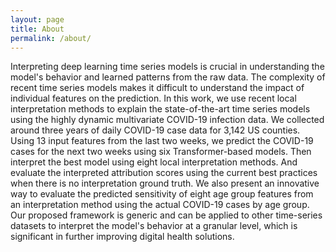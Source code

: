 ```yaml
---
layout: page
title: About
permalink: /about/
---
```


Interpreting deep learning time series models is crucial in understanding the model's behavior and learned patterns from the raw data. The complexity of recent time series models makes it difficult to understand the impact of individual features on the prediction. In this work, we use recent local interpretation methods to explain the state-of-the-art time series models using the highly dynamic multivariate COVID-19 infection data. We collected around three years of daily COVID-19 case data for 3,142 US counties. Using 13 input features from the last two weeks, we predict the COVID-19 cases for the next two weeks using six Transformer-based models. Then interpret the best model using eight local interpretation methods. And evaluate the interpreted attribution scores using the current best practices when there is no interpretation ground truth. We also present an innovative way to evaluate the predicted sensitivity of eight age group features from an interpretation method using the actual COVID-19 cases by age group. Our proposed framework is generic and can be applied to other time-series datasets to interpret the model's behavior at a granular level, which is significant in further improving digital health solutions. 